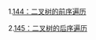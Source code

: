 1.[144：二叉树的前序遍历](https://leetcode-cn.com/problems/binary-tree-preorder-traversal/)

2.[145：二叉树的后序遍历](https://leetcode-cn.com/problems/binary-tree-postorder-traversal/)